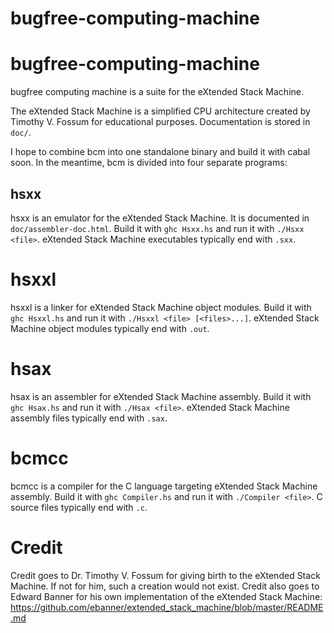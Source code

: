 # bugfree-computing-machine
bugfree-computing-machine
=========================

bugfree computing machine is a suite for the eXtended Stack Machine. 

The eXtended Stack Machine is a simplified CPU architecture created by Timothy 
V. Fossum for educational purposes. Documentation is stored in `doc/`. 

I hope to combine bcm into one standalone binary and build it with cabal soon.
In the meantime, bcm is divided into four separate programs: 

hsxx
----

hsxx is an emulator for the eXtended Stack Machine. It is documented in 
`doc/assembler-doc.html`. Build it with `ghc Hsxx.hs` and run it with 
`./Hsxx <file>`. eXtended Stack Machine executables typically end with `.sxx`.

hsxxl
=====

hsxxl is a linker for eXtended Stack Machine object modules. Build it with 
`ghc Hsxxl.hs` and run it with `./Hsxxl <file> [<files>...]`. eXtended Stack 
Machine object modules typically end with `.out`.

hsax
====

hsax is an assembler for eXtended Stack Machine assembly. Build it with 
`ghc Hsax.hs` and run it with `./Hsax <file>`. eXtended Stack Machine assembly
files typically end with `.sax`.

bcmcc
=====

bcmcc is a compiler for the C language targeting eXtended Stack Machine 
assembly. Build it with `ghc Compiler.hs` and run it with `./Compiler <file>`.
C source files typically end with `.c`. 

Credit
======

Credit goes to Dr. Timothy V. Fossum for giving birth to the eXtended Stack
Machine. If not for him, such a creation would not exist. Credit also goes to
Edward Banner for his own implementation of the eXtended Stack Machine: 
https://github.com/ebanner/extended_stack_machine/blob/master/README.md

